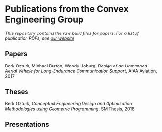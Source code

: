 # Publications from the Convex Engineering Group
_This repository contains the raw build files for papers. For a list of publication PDFs, see [our website](https://convex.mit.edu/publications/)_

## Papers
Berk Ozturk, Michael Burton, Woody Hoburg, *Design of an Unmanned Aerial Vehicle for Long-Endurance Communication Support*, AIAA Aviation, 2017
## Theses
Berk Ozturk, *Conceptual Engineering Design and Optimization Methodologies using Geometric Programming*, SM Thesis, 2018

## Presentations

